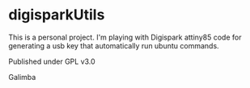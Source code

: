 # digisparkUtils
This is a personal project. I'm playing with Digispark attiny85 code for generating a usb key that automatically run ubuntu commands.


Published under GPL v3.0

Galimba
